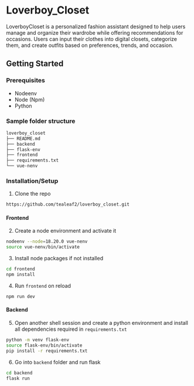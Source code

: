 # Loverboy_Closet

LoverboyCloset is a personalized fashion assistant designed to help users manage and organize their wardrobe while offering recommendations for occasions. Users can input their clothes into digital closets, categorize them, and create outfits based on preferences, trends, and occasion.

## Getting Started

### Prerequisites

- Nodeenv
- Node (Npm)
- Python

### Sample folder structure

```sh
loverboy_closet
├── README.md
├── backend
├── flask-env
├── frontend
├── requirements.txt
└── vue-nenv
```

### Installation/Setup

1. Clone the repo

```sh
https://github.com/tealeaf2/loverboy_closet.git
```

#### Frontend

2. Create a node environment and activate it

```sh
nodeenv --node=18.20.0 vue-nenv
source vue-nenv/bin/activate
```

3. Install node packages if not installed
```sh
cd frontend
npm install
```

4. Run `frontend` on reload
```sh
npm run dev
```

#### Backend

5. Open another shell session and create a python environment and install all dependencies required in `requirements.txt`
```sh
python -m venv flask-env
source flask-env/bin/activate
pip install -r requirements.txt
```

6. Go into `backend` folder and run flask
```sh
cd backend
flask run
```